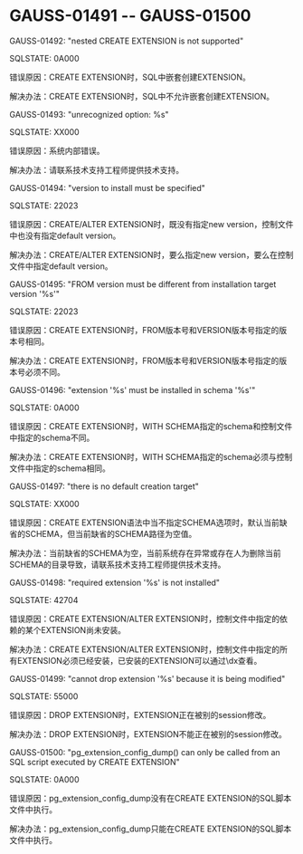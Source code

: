 # GAUSS-01491 -- GAUSS-01500

GAUSS-01492: "nested CREATE EXTENSION is not supported"

SQLSTATE: 0A000

错误原因：CREATE EXTENSION时，SQL中嵌套创建EXTENSION。

解决办法：CREATE EXTENSION时，SQL中不允许嵌套创建EXTENSION。

GAUSS-01493: "unrecognized option: %s"

SQLSTATE: XX000

错误原因：系统内部错误。

解决办法：请联系技术支持工程师提供技术支持。

GAUSS-01494: "version to install must be specified"

SQLSTATE: 22023

错误原因：CREATE/ALTER EXTENSION时，既没有指定new version，控制文件中也没有指定default version。

解决办法：CREATE/ALTER EXTENSION时，要么指定new version，要么在控制文件中指定default version。

GAUSS-01495: "FROM version must be different from installation target version '%s'"

SQLSTATE: 22023

错误原因：CREATE EXTENSION时，FROM版本号和VERSION版本号指定的版本号相同。

解决办法：CREATE EXTENSION时，FROM版本号和VERSION版本号指定的版本号必须不同。

GAUSS-01496: "extension '%s' must be installed in schema '%s'"

SQLSTATE: 0A000

错误原因：CREATE EXTENSION时，WITH SCHEMA指定的schema和控制文件中指定的schema不同。

解决办法：CREATE EXTENSION时，WITH SCHEMA指定的schema必须与控制文件中指定的schema相同。

GAUSS-01497: "there is no default creation target"

SQLSTATE: XX000

错误原因：CREATE EXTENSION语法中当不指定SCHEMA选项时，默认当前缺省的SCHEMA，但当前缺省的SCHEMA路径为空值。

解决办法：当前缺省的SCHEMA为空，当前系统存在异常或存在人为删除当前SCHEMA的目录导致，请联系技术支持工程师提供技术支持。

GAUSS-01498: "required extension '%s' is not installed"

SQLSTATE: 42704

错误原因：CREATE EXTENSION/ALTER EXTENSION时，控制文件中指定的依赖的某个EXTENSION尚未安装。

解决办法：CREATE EXTENSION/ALTER EXTENSION时，控制文件中指定的所有EXTENSION必须已经安装，已安装的EXTENSION可以通过\\dx查看。

GAUSS-01499: "cannot drop extension '%s' because it is being modified"

SQLSTATE: 55000

错误原因：DROP EXTENSION时，EXTENSION正在被别的session修改。

解决办法：DROP EXTENSION时，EXTENSION不能正在被别的session修改。

GAUSS-01500: "pg\_extension\_config\_dump\(\) can only be called from an SQL script executed by CREATE EXTENSION"

SQLSTATE: 0A000

错误原因：pg\_extension\_config\_dump没有在CREATE EXTENSION的SQL脚本文件中执行。

解决办法：pg\_extension\_config\_dump只能在CREATE EXTENSION的SQL脚本文件中执行。
